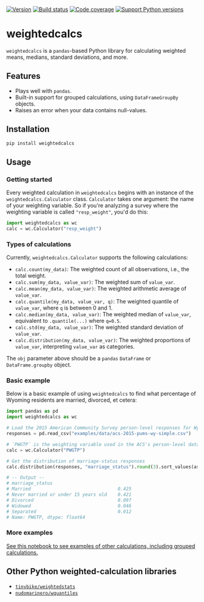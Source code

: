 [![Version](https://img.shields.io/pypi/v/weightedcalcs.svg)](https://pypi.python.org/pypi/weightedcalcs) [![Build status](https://travis-ci.org/jsvine/weightedcalcs.png)](https://travis-ci.org/jsvine/weightedcalcs) [![Code coverage](https://img.shields.io/coveralls/jsvine/weightedcalcs.svg)](https://coveralls.io/github/jsvine/weightedcalcs) [![Support Python versions](https://img.shields.io/pypi/pyversions/weightedcalcs.svg)](https://pypi.python.org/pypi/weightedcalcs)

# weightedcalcs

`weightedcalcs` is a `pandas`-based Python library for calculating weighted means, medians, standard deviations, and more.

## Features

- Plays well with `pandas`.
- Built-in support for grouped calculations, using `DataFrameGroupBy` objects.
- Raises an error when your data contains null-values.

## Installation

```sh
pip install weightedcalcs
```

## Usage

### Getting started

Every weighted calculation in `weightedcalcs` begins with an instance of the `weightedcalcs.Calculator` class. `Calculator` takes one argument: the name of your weighting variable. So if you're analyzing a survey where the weighting variable is called `"resp_weight"`, you'd do this:

```python
import weightedcalcs as wc
calc = wc.Calculator("resp_weight")
```

### Types of calculations

Currently, `weightedcalcs.Calculator` supports the following calculations:

- `calc.count(my_data)`: The weighted count of all observations, i.e., the total weight.
- `calc.sum(my_data, value_var)`: The weighted sum of `value_var`.
- `calc.mean(my_data, value_var)`: The weighted arithmetic average of `value_var`.
- `calc.quantile(my_data, value_var, q)`: The weighted quantile of `value_var`, where `q` is between 0 and 1.
- `calc.median(my_data, value_var)`: The weighted median of `value_var`, equivalent to `.quantile(...)` where `q=0.5`.
- `calc.std(my_data, value_var)`: The weighted standard deviation of `value_var`.
- `calc.distribution(my_data, value_var)`: The weighted proportions of `value_var`, interpreting `value_var` as categories.

The `obj` parameter above should be a `pandas` `DataFrame` or `DataFrame.groupby` object.

### Basic example

Below is a basic example of using `weightedcalcs` to find what percentage of Wyoming residents are married, divorced, et cetera:

```python
import pandas as pd
import weightedcalcs as wc

# Load the 2015 American Community Survey person-level responses for Wyoming
responses = pd.read_csv("examples/data/acs-2015-pums-wy-simple.csv")

# `PWGTP` is the weighting variable used in the ACS's person-level data
calc = wc.Calculator("PWGTP")

# Get the distribution of marriage-status responses
calc.distribution(responses, "marriage_status").round(3).sort_values(ascending=False)

# -- Output --
# marriage_status
# Married                                0.425
# Never married or under 15 years old    0.421
# Divorced                               0.097
# Widowed                                0.046
# Separated                              0.012
# Name: PWGTP, dtype: float64
```

### More examples

[See this notebook to see examples of other calculations, including grouped calculations.](examples/notebooks/example-usage.ipynb)

## Other Python weighted-calculation libraries

- [`tinybike/weightedstats`](https://github.com/tinybike/weightedstats)
- [`nudomarinero/wquantiles`](https://github.com/nudomarinero/wquantiles/)

